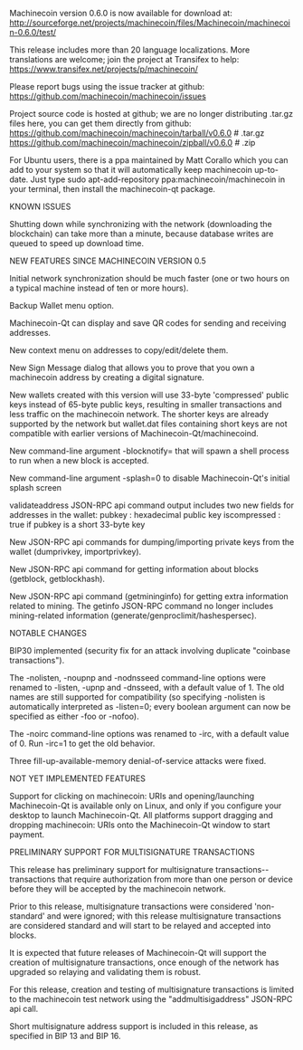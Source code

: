 ﻿Machinecoin version 0.6.0 is now available for download at:
http://sourceforge.net/projects/machinecoin/files/Machinecoin/machinecoin-0.6.0/test/

This release includes more than 20 language localizations.
More translations are welcome; join the
project at Transifex to help:
https://www.transifex.net/projects/p/machinecoin/

Please report bugs using the issue tracker at github:
https://github.com/machinecoin/machinecoin/issues

Project source code is hosted at github; we are no longer
distributing .tar.gz files here, you can get them
directly from github:
https://github.com/machinecoin/machinecoin/tarball/v0.6.0  # .tar.gz
https://github.com/machinecoin/machinecoin/zipball/v0.6.0  # .zip

For Ubuntu users, there is a ppa maintained by Matt Corallo which
you can add to your system so that it will automatically keep
machinecoin up-to-date.  Just type
sudo apt-add-repository ppa:machinecoin/machinecoin
in your terminal, then install the machinecoin-qt package.


KNOWN ISSUES

Shutting down while synchronizing with the network
(downloading the blockchain) can take more than a minute,
because database writes are queued to speed up download
time.


NEW FEATURES SINCE MACHINECOIN VERSION 0.5

Initial network synchronization should be much faster
(one or two hours on a typical machine instead of ten or more
hours).

Backup Wallet menu option.

Machinecoin-Qt can display and save QR codes for sending
and receiving addresses.

New context menu on addresses to copy/edit/delete them.

New Sign Message dialog that allows you to prove that you
own a machinecoin address by creating a digital
signature.

New wallets created with this version will
use 33-byte 'compressed' public keys instead of
65-byte public keys, resulting in smaller
transactions and less traffic on the machinecoin
network. The shorter keys are already supported
by the network but wallet.dat files containing
short keys are not compatible with earlier
versions of Machinecoin-Qt/machinecoind.

New command-line argument -blocknotify=<command>
that will spawn a shell process to run <command> 
when a new block is accepted.

New command-line argument -splash=0 to disable
Machinecoin-Qt's initial splash screen

validateaddress JSON-RPC api command output includes
two new fields for addresses in the wallet:
pubkey : hexadecimal public key
iscompressed : true if pubkey is a short 33-byte key

New JSON-RPC api commands for dumping/importing
private keys from the wallet (dumprivkey, importprivkey).

New JSON-RPC api command for getting information about
blocks (getblock, getblockhash).

New JSON-RPC api command (getmininginfo) for getting
extra information related to mining. The getinfo
JSON-RPC command no longer includes mining-related
information (generate/genproclimit/hashespersec).



NOTABLE CHANGES

BIP30 implemented (security fix for an attack involving
duplicate "coinbase transactions").

The -nolisten, -noupnp and -nodnsseed command-line
options were renamed to -listen, -upnp and -dnsseed,
with a default value of 1. The old names are still
supported for compatibility (so specifying -nolisten
is automatically interpreted as -listen=0; every
boolean argument can now be specified as either
-foo or -nofoo).

The -noirc command-line options was renamed to
-irc, with a default value of 0. Run -irc=1 to
get the old behavior.

Three fill-up-available-memory denial-of-service
attacks were fixed.


NOT YET IMPLEMENTED FEATURES

Support for clicking on machinecoin: URIs and
opening/launching Machinecoin-Qt is available only on Linux,
and only if you configure your desktop to launch
Machinecoin-Qt. All platforms support dragging and dropping
machinecoin: URIs onto the Machinecoin-Qt window to start
payment.


PRELIMINARY SUPPORT FOR MULTISIGNATURE TRANSACTIONS

This release has preliminary support for multisignature
transactions-- transactions that require authorization
from more than one person or device before they
will be accepted by the machinecoin network.

Prior to this release, multisignature transactions
were considered 'non-standard' and were ignored;
with this release multisignature transactions are
considered standard and will start to be relayed
and accepted into blocks.

It is expected that future releases of Machinecoin-Qt
will support the creation of multisignature transactions,
once enough of the network has upgraded so relaying
and validating them is robust.

For this release, creation and testing of multisignature
transactions is limited to the machinecoin test network using
the "addmultisigaddress" JSON-RPC api call.

Short multisignature address support is included in this
release, as specified in BIP 13 and BIP 16.
